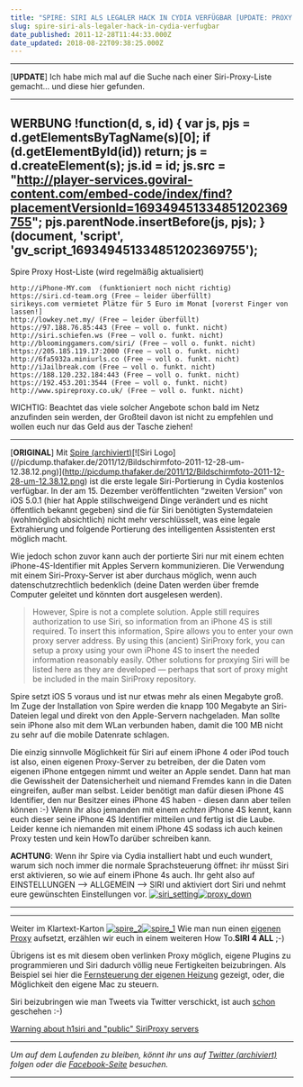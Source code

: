 ```yaml
---
title: "SPIRE: SIRI ALS LEGALER HACK IN CYDIA VERFÜGBAR [UPDATE: PROXY LISTE]"
slug: spire-siri-als-legaler-hack-in-cydia-verfugbar
date_published: 2011-12-28T11:44:33.000Z
date_updated: 2018-08-22T09:38:25.000Z
---
```


---

[**UPDATE**] Ich habe mich mal auf die Suche nach einer Siri-Proxy-Liste gemacht... und diese hier gefunden.

---

WERBUNG
!function(d, s, id) {
    var js, pjs = d.getElementsByTagName(s)[0];
    if (d.getElementById(id)) return;
    js = d.createElement(s);
    js.id = id;
    js.src = "http://player-services.goviral-content.com/embed-code/index/find?placementVersionId=169349451334851202369755";
    pjs.parentNode.insertBefore(js, pjs);
}(document, 'script', 'gv_script_169349451334851202369755');
---

Spire Proxy Host-Liste (wird regelmäßig aktualisiert)

    http://iPhone-MY.com  (funktioniert noch nicht richtig)
    https://siri.cd-team.org (Free – leider überfüllt)
    sirikeys.com vermietet Plätze für 5 Euro im Monat [vorerst Finger von lassen!]
    http://lowkey.net.my/ (Free – leider überfüllt)
    https://97.188.76.85:443 (Free – voll o. funkt. nicht)
    http://siri.schiefen.ws (Free – voll o. funkt. nicht)
    http://bloominggamers.com/siri/ (Free – voll o. funkt. nicht)
    https://205.185.119.17:2000 (Free – voll o. funkt. nicht)
    http://6fa5932a.miniurls.co (Free – voll o. funkt. nicht)
    http://iJailbreak.com (Free – voll o. funkt. nicht)
    https://188.120.232.184:443 (Free – voll o. funkt. nicht)
    https://192.453.201:3544 (Free – voll o. funkt. nicht)
    http://www.spireproxy.co.uk/ (Free – voll o. funkt. nicht)
    

WICHTIG: Beachtet das viele solcher Angebote schon bald im Netz anzufinden sein werden, der Großteil davon ist nicht zu empfehlen und wollen euch nur das Geld aus der Tasche ziehen!

---

[**ORIGINAL**] Mit [Spire (archiviert)](http://web.archive.org/web/20120108031801/http://blog.chpwn.com:80/post/14689740472?)[![Siri Logo](//picdump.thafaker.de/2011/12/Bildschirmfoto-2011-12-28-um-12.38.12.png)](http://picdump.thafaker.de/2011/12/Bildschirmfoto-2011-12-28-um-12.38.12.png) ist die erste legale Siri-Portierung in Cydia kostenlos verfügbar. In der am 15. Dezember veröffentlichten “zweiten Version” von iOS 5.0.1 (hier hat Apple stillschweigend Dinge verändert und es nicht öffentlich bekannt gegeben) sind die für Siri benötigten Systemdateien (wohlmöglich absichtlich) nicht mehr verschlüsselt, was eine legale Extrahierung und folgende Portierung des intelligenten Assistenten erst möglich macht.

Wie jedoch schon zuvor kann auch der portierte Siri nur mit einem echten iPhone-4S-Identifier mit Apples Servern kommunizieren. Die Verwendung mit einem Siri-Proxy-Server ist aber durchaus möglich, wenn auch datenschutzrechtlich bedenklich (deine Daten werden über fremde Computer geleitet und könnten dort ausgelesen werden).

> However, Spire is not a complete solution. Apple still requires authorization to use Siri, so information from an iPhone 4S is still required. To insert this information, Spire allows you to enter your own proxy server address. By using this (ancient) SiriProxy fork, you can setup a proxy using your own iPhone 4S to insert the needed information reasonably easily. Other solutions for proxying Siri will be listed here as they are developed — perhaps that sort of proxy might be included in the main SiriProxy repository.

Spire setzt iOS 5 voraus und ist nur etwas mehr als einen Megabyte groß. Im Zuge der Installation von Spire werden die knapp 100 Megabyte an Siri-Dateien legal und direkt von den Apple-Servern nachgeladen. Man sollte sein iPhone also mit dem WLan verbunden haben, damit die 100 MB nicht zu sehr auf die mobile Datenrate schlagen.

Die einzig sinnvolle Möglichkeit für Siri auf einem iPhone 4 oder iPod touch ist also, einen eigenen Proxy-Server zu betreiben, der die Daten vom eigenen iPhone entgegen nimmt und weiter an Apple sendet. Dann hat man die Gewissheit der Datensicherheit und niemand Fremdes kann in die Daten eingreifen, außer man selbst. Leider benötigt man dafür diesen iPhone 4S Identifier, den nur Besitzer eines iPhone 4S haben - diesen dann aber teilen können :-) Wenn ihr also jemanden mit einem *echten* iPhone 4S kennt, kann euch dieser seine iPhone 4S Identifier mitteilen und fertig ist die Laube. Leider kenne ich niemanden mit einem iPhone 4S sodass ich auch keinen Proxy testen und kein HowTo darüber schreiben kann.

**ACHTUNG**: Wenn ihr Spire via Cydia installiert habt und euch wundert, warum sich noch immer die normale Sprachsteuerung öffnet: ihr müsst Siri erst aktivieren, so wie auf einem iPhone 4s auch. Ihr geht also auf EINSTELLUNGEN --> ALLGEMEIN --> SIRI und aktiviert dort Siri und nehmt eure gewünschten Einstellungen vor.
[![siri_setting](//picdump.thafaker.de/2011/12/siri_setting-386x580.png)](http://picdump.thafaker.de/2011/12/siri_setting.png)[![proxy_down](//picdump.thafaker.de/2011/12/proxy_down-386x580.png)](http://picdump.thafaker.de/2011/12/proxy_down.png)

---

---

Weiter im Klartext-Karton
[![spire_2](//picdump.thafaker.de/2011/12/spire_2-386x580.png)](http://picdump.thafaker.de/2011/12/spire_2.png)[![spire_1](//picdump.thafaker.de/2011/12/spire_1-386x580.png)](http://picdump.thafaker.de/2011/12/spire_1.png)
Wie man nun einen [eigenen Proxy](https://github.com/plamoni/SiriProxy) aufsetzt, erzählen wir euch in einem weiteren How To.**SIRI 4 ALL** ;-)

Übrigens ist es mit diesem oben verlinken Proxy möglich, eigene Plugins zu programmieren und Siri dadurch völlig neue Fertigkeiten beizubringen. Als Beispiel sei hier die [Fernsteuerung der eigenen Heizung](http://www.youtube.com/watch?v=AN6wy0keQqo) gezeigt, oder, die Möglichkeit den eigene Mac zu steuern.

Siri beizubringen wie man Tweets via Twitter verschickt, ist auch [schon](http://www.youtube.com/watch?v=kM7Th-zcCSc) geschehen :-)

[Warning about h1siri and "public" SiriProxy servers
](http://www.youtube.com/watch?v=Y_Q6PfxBSbA&amp;feature=youtu.be)

---

*Um auf dem Laufenden zu bleiben, könnt ihr uns auf [Twitter (archiviert)](http://web.archive.org/web/20250905043545/https://twitter.com/) folgen oder die [Facebook-Seite](http://de-de.facebook.com/pages/thafaker-auf-Beton/154600141278763) besuchen.*

---
